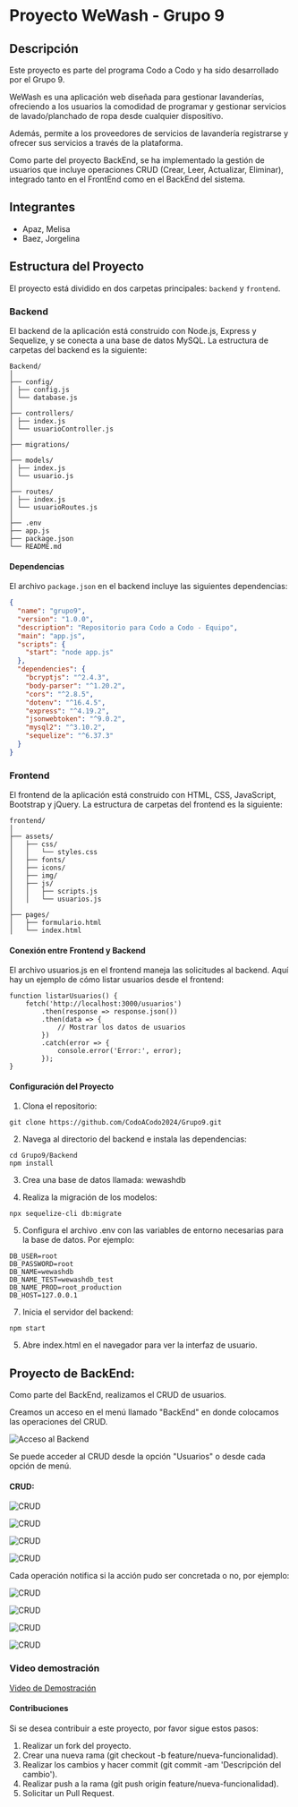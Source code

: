 # Proyecto WeWash - Grupo 9

## Descripción
Este proyecto es parte del programa Codo a Codo y ha sido desarrollado por el Grupo 9. 

WeWash es una aplicación web diseñada para gestionar lavanderías, ofreciendo a los usuarios la comodidad de programar y gestionar servicios de lavado/planchado de ropa desde cualquier dispositivo.

Además, permite a los proveedores de servicios de lavandería registrarse y ofrecer sus servicios a través de la plataforma.

Como parte del proyecto BackEnd, se ha implementado la gestión de usuarios que incluye operaciones CRUD (Crear, Leer, Actualizar, Eliminar), integrado tanto en el FrontEnd como en el BackEnd del sistema.


## Integrantes
- Apaz, Melisa
- Baez, Jorgelina
  
## Estructura del Proyecto

El proyecto está dividido en dos carpetas principales: `backend` y `frontend`.

### Backend

El backend de la aplicación está construido con Node.js, Express y Sequelize, y se conecta a una base de datos MySQL. La estructura de carpetas del backend es la siguiente:

```
Backend/
│
├── config/
│ ├── config.js
│ └── database.js
│
├── controllers/
│ ├── index.js
│ └── usuarioController.js
│
├── migrations/
│
├── models/
│ ├── index.js
│ └── usuario.js
│
├── routes/
│ ├── index.js
│ └── usuarioRoutes.js
│
├── .env
├── app.js
├── package.json
└── README.md
```

#### Dependencias

El archivo `package.json` en el backend incluye las siguientes dependencias:

```json
{
  "name": "grupo9",
  "version": "1.0.0",
  "description": "Repositorio para Codo a Codo - Equipo",
  "main": "app.js",
  "scripts": {
    "start": "node app.js"
  },
  "dependencies": {
    "bcryptjs": "^2.4.3",
    "body-parser": "^1.20.2",
    "cors": "^2.8.5",
    "dotenv": "^16.4.5",
    "express": "^4.19.2",
    "jsonwebtoken": "^9.0.2",
    "mysql2": "^3.10.2",
    "sequelize": "^6.37.3"
  }
}
```

### Frontend

El frontend de la aplicación está construido con HTML, CSS, JavaScript, Bootstrap y jQuery. La estructura de carpetas del frontend es la siguiente:
```
frontend/
│
├── assets/
│   ├── css/
│   │   └── styles.css  
│   ├── fonts/
│   ├── icons/
│   ├── img/
│   ├── js/
│   │   ├── scripts.js  
│   │   └── usuarios.js  
│
├── pages/
│   ├── formulario.html
│   └── index.html
```

#### Conexión entre Frontend y Backend

El archivo usuarios.js en el frontend maneja las solicitudes al backend. Aquí hay un ejemplo de cómo listar usuarios desde el frontend:

```
function listarUsuarios() {
    fetch('http://localhost:3000/usuarios')
        .then(response => response.json())
        .then(data => {
            // Mostrar los datos de usuarios
        })
        .catch(error => {
            console.error('Error:', error);
        });
}
```

#### Configuración del Proyecto

1. Clona el repositorio:

```
git clone https://github.com/CodoACodo2024/Grupo9.git
```

2. Navega al directorio del backend e instala las dependencias:

```
cd Grupo9/Backend
npm install
```
3. Crea una base de datos llamada: wewashdb

4. Realiza la migración de los modelos:

```
npx sequelize-cli db:migrate 
```
   
5. Configura el archivo .env con las variables de entorno necesarias para la base de datos. Por ejemplo:

```
DB_USER=root
DB_PASSWORD=root
DB_NAME=wewashdb
DB_NAME_TEST=wewashdb_test
DB_NAME_PROD=root_production
DB_HOST=127.0.0.1
```

7. Inicia el servidor del backend:
   
```
npm start
```

5. Abre index.html en el navegador para ver la interfaz de usuario.

## Proyecto de BackEnd:

Como parte del BackEnd, realizamos el CRUD de usuarios. 

Creamos un acceso en el menú llamado "BackEnd" en donde colocamos las operaciones del CRUD.

![Acceso al Backend](ImagenesProyecto/BE_1.png)

Se puede acceder al CRUD desde la opción "Usuarios" o desde cada opción de menú.

#### CRUD:

![CRUD](ImagenesProyecto/BE_2.png)

![CRUD](ImagenesProyecto/BE_3.png)

![CRUD](ImagenesProyecto/BE_4.png)

![CRUD](ImagenesProyecto/BE_9.png)

Cada operación notifica si la acción pudo ser concretada o no, por ejemplo:

![CRUD](ImagenesProyecto/BE_5.png)

![CRUD](ImagenesProyecto/BE_8.png)

![CRUD](ImagenesProyecto/BE_6.png)

![CRUD](ImagenesProyecto/BE_7.png)

### Video demostración

[Video de Demostración]([https://www.example.com/tu-video](https://www.loom.com/share/1e813a9c2a584416bc70b30677587a6a))

#### Contribuciones

Si se desea contribuir a este proyecto, por favor sigue estos pasos:

1. Realizar un fork del proyecto.
2. Crear una nueva rama (git checkout -b feature/nueva-funcionalidad).
3. Realizar los cambios y hacer commit (git commit -am 'Descripción del cambio').
4. Realizar push a la rama (git push origin feature/nueva-funcionalidad).
5. Solicitar un Pull Request.
